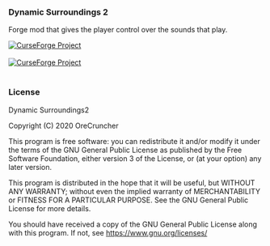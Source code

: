 ### Dynamic Surroundings 2
Forge mod that gives the player control over the sounds that play.

<a href="https://www.curseforge.com/minecraft/mc-mods/dynamic-surroundings-soundcontrol"><img src="http://cf.way2muchnoise.eu/versions/dynamic-surroundings-soundcontrol.svg" alt="CurseForge Project"/></a>
</br></br>
<a href="https://www.curseforge.com/minecraft/mc-mods/dynamic-surroundings-soundcontrol"><img src="http://cf.way2muchnoise.eu/full_dynamic-surroundings-soundcontrol_downloads.svg" alt="CurseForge Project"/></a>
</br></br>

### License
 Dynamic Surroundings2
 
 Copyright (C) 2020  OreCruncher
 
 This program is free software: you can redistribute it and/or modify
 it under the terms of the GNU General Public License as published by
 the Free Software Foundation, either version 3 of the License, or
 (at your option) any later version.
 
 This program is distributed in the hope that it will be useful,
 but WITHOUT ANY WARRANTY; without even the implied warranty of
 MERCHANTABILITY or FITNESS FOR A PARTICULAR PURPOSE.  See the
 GNU General Public License for more details.
 
 You should have received a copy of the GNU General Public License
 along with this program.  If not, see <https://www.gnu.org/licenses/>